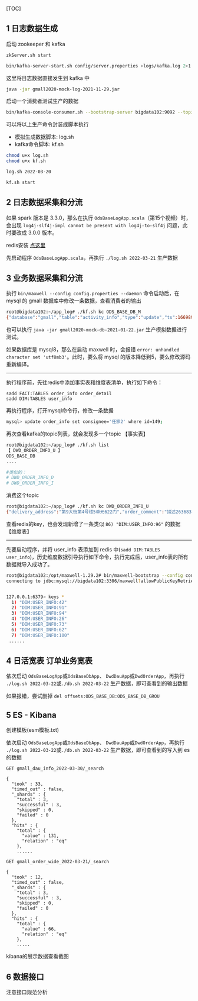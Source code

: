
[TOC]

## 1 日志数据生成

启动 zookeeper 和 kafka

```sh
zkServer.sh start

bin/kafka-server-start.sh config/server.properties >logs/kafka.log 2>1 &
```

这里将日志数据直接发生到 kafka 中

```sh
java -jar gmall2020-mock-log-2021-11-29.jar
```

启动一个消费者测试生产的数据

```sh
bin/kafka-console-consumer.sh --bootstrap-server bigdata102:9092 --topic ODS_BASE_LOG --from-beginning
```

可以将以上生产命令封装成脚本执行

- 模拟生成数据脚本: log.sh
- kafka命令脚本: kf.sh

```sh
chmod u+x log.sh
chmod u+x kf.sh

log.sh 2022-03-20

kf.sh start
```

## 2 日志数据采集和分流

如果 spark 版本是 3.3.0，那么在执行 `OdsBaseLogApp.scala`（第15个视频）时，会出现 `log4j-slf4j-impl cannot be present with log4j-to-slf4j` 问题，此时要改成 3.0.0 版本。

redis安装 [点这里](http://www.1000zx.cn/it/13152.html)

先启动程序 `OdsBaseLogApp.scala`，再执行 `./log.sh 2022-03-21` 生产数据

## 3 业务数据采集和分流

执行 `bin/maxwell --config config.properties --daemon` 命令启动后，在 mysql 的 gmall 数据库中修改一条数据，查看消费者的输出

```sh
root@bigdata102:~/app_log# ./kf.sh kc ODS_BASE_DB_M
{"database":"gmall","table":"activity_info","type":"update","ts":1669897938,"xid":556,"commit":true,"data":{"id":3,"activity_name":"女神节","activity_type":"3102","activity_desc":"满件打折","start_time":"2020-03-08 00:00:00","end_time":"2020-03-09 00:00:00","create_time":null},"old":{"activity_name":"女神节2"}}
```

也可以执行 `java -jar gmall2020-mock-db-2021-01-22.jar` 生产模拟数据进行测试。

如果数据库是 mysql8，那么在启动 maxwell 时，会报错 `error: unhandled character set 'utf8mb3'`。此时，要么将 mysql 的版本降低到5，要么修改源码重新编译。

-------------------------------------------------

执行程序前，先往redis中添加事实表和维度表清单，执行如下命令：

```
sadd FACT:TABLES order_info order_detail
sadd DIM:TABLES user_info
```

再执行程序，打开mysql命令行，修改一条数据

```sh
mysql> update order_info set consignee='任家2' where id=149;
```

再次查看kafka的topic列表，就会发现多一个topic   【事实表】

```sh
root@bigdata102:~/app_log# ./kf.sh list
【 DWD_ORDER_INFO_U 】
ODS_BASE_DB
....

#类似的：
# DWD_ORDER_INFO_D
# DWD_ORDER_INFO_I
```

消费这个topic

```sh
root@bigdata102:~/app_log# ./kf.sh kc DWD_ORDER_INFO_U
{"delivery_address":"第9大街第4号楼5单元622门","order_comment":"描述263683","original_total_amount":37068.00,"order_status":"1005","consignee_tel":"13031502080","trade_body":"小米10 至尊纪念版 双模5G 骁龙865 120HZ高刷新率 120倍长焦镜头 120W快充 8GB+128GB 陶瓷黑 游戏手机等10件商品","id":149,"operate_time":"2022-03-20 04:18:07","consignee":"任家2","create_time":"2022-03-20 04:18:07","expire_time":"2022-03-20 04:33:07","coupon_reduce_amount":0.00,"out_trade_no":"354634636683381","total_amount":37087.00,"user_id":97,"img_url":"http://img.gmall.com/943838.jpg","province_id":20,"feight_fee":19.00,"activity_reduce_amount":0.00}
```

查看redis的key，也会发现新增了一条类似 `86) "DIM:USER_INFO:96"` 的数据  【维度表】

-------------------------------------------------

先要启动程序，并将 user_info 表添加到 redis 中(`sadd DIM:TABLES user_info`)，历史维度数据引导执行如下命令，执行完成后，user_info表的所有数据就导入成功了。

```sh
root@bigdata102:/opt/maxwell-1.29.2# bin/maxwell-bootstrap --config config.properties --database gmall --table user_info
connecting to jdbc:mysql://bigdata102:3306/maxwell?allowPublicKeyRetrieval=true&connectTimeout=5000&serverTimezone=Asia%2FShanghai&zeroDateTimeBehavior=convertToNull&useSSL=false


127.0.0.1:6379> keys *
  1) "DIM:USER_INFO:42"
  2) "DIM:USER_INFO:91"
  3) "DIM:USER_INFO:94"
  4) "DIM:USER_INFO:26"
  5) "DIM:USER_INFO:73"
  6) "DIM:USER_INFO:62"
  7) "DIM:USER_INFO:100"
 ......
```


## 4 日活宽表 订单业务宽表

依次启动 `OdsBaseLogApp`或`OdsBaseDbApp`、 `DwdDauApp`或`DwdOrderApp`，再执行 `./log.sh 2022-03-22`或`./db.sh 2022-03-22` 生产数据，即可查看到的输出数据

如果报错，尝试删掉 `del offsets:ODS_BASE_DB:ODS_BASE_DB_GROU`

## 5 ES - Kibana

创建模板(esm模板.txt)

依次启动 `OdsBaseLogApp`或`OdsBaseDbApp`、 `DwdDauApp`或`DwdOrderApp`，再执行 `./log.sh 2022-03-22`或`./db.sh 2022-03-22` 生产数据，即可查看到的写入到 es 的数据

```
GET gmall_dau_info_2022-03-30/_search

{
  "took" : 33,
  "timed_out" : false,
  "_shards" : {
    "total" : 3,
    "successful" : 3,
    "skipped" : 0,
    "failed" : 0
  },
  "hits" : {
    "total" : {
      "value" : 131,
      "relation" : "eq"
    },
    ......
```

```
GET gmall_order_wide_2022-03-21/_search

{
  "took" : 12,
  "timed_out" : false,
  "_shards" : {
    "total" : 3,
    "successful" : 3,
    "skipped" : 0,
    "failed" : 0
  },
  "hits" : {
    "total" : {
      "value" : 66,
      "relation" : "eq"
    },
    .....
```


kibana的展示数据查看截图

## 6 数据接口

注意接口规范分析